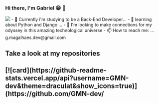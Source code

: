 ### Hi there, I'm Gabriel 😁 👋
<img src="https://github-readme-stats.vercel.app/api/top-langs/?username=GMN-dev" />
- 🔭 Currently i'm studying to be a Back-End Developer...
- 🌱 learning about Python and Django ...
- 👯 I'm looking to make connections for my odyssey in this amazing technological universe
- 📫 How to reach me: ... g.magalhaes.dev@gmail.com

<h2> Take a look at my repositories<h2/> 
[![card](https://github-readme-stats.vercel.app/api?username=GMN-dev&theme=draculat&show_icons=true)](https://github.com/GMN-dev/

